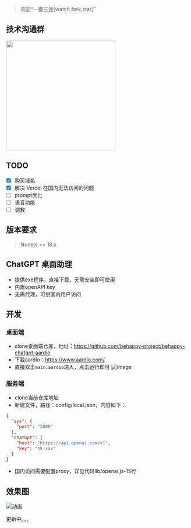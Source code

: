 > 欢迎“一键三连[watch,fork,star]”
## 技术沟通群
<img src="https://raw.githubusercontent.com/wang-xiaowu/picture_repository/master/behappy_group.jpg" width="300px">

## TODO
- [x] 购买域名
- [x] 解决 Vercel 在国内无法访问的问题
- [ ] prompt优化
- [ ] 语音功能
- [ ] 调教

## 版本要求
> Nodejs >= 18.x

## ChatGPT 桌面助理
- 提供exe程序，直接下载，无需安装即可使用
- 内置openAPI key
- 无需代理，可供国内用户访问

## 开发
### 桌面端
- clone桌面端仓库，地址：https://github.com/behappy-project/behappy-chatgpt-aardio
- 下载aardio：https://www.aardio.com/
- 直接双击`main.aardio`进入，点击运行即可
![image](https://user-images.githubusercontent.com/44340137/229346448-3041ef54-c74f-4a06-a0a0-c8100c7dd6db.png)


### 服务端
- clone当前仓库地址
- 新建文件，路径：config/local.json，内容如下：
```json
{
  "sys": {
    "port": "3000"
  },
  "chatGpt": {
    "host": "https://api.openai.com/v1",
    "key": "sk-xxx"
  }
}
```
- 国内访问需要配置proxy，详见代码lib/openai.js-15行


## 效果图
![动画](https://user-images.githubusercontent.com/44340137/229051884-02b93ca5-3efb-4c54-9679-e61a15b9c456.gif)


更新中。。。
